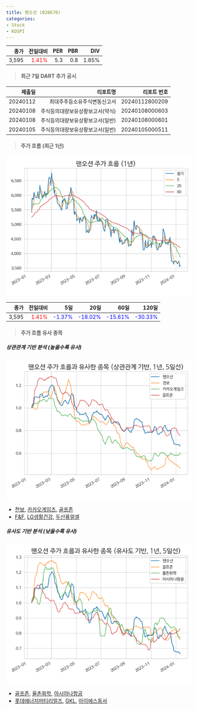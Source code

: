 ```yaml
---
title: 팬오션 (028670)
categories:
- Stock
- KOSPI
---
```


|종가|전일대비|PER|PBR|DIV|
|---:|-------:|--:|--:|--:|
|3,595|<span style="color: red">1.41%</span>|5.3|0.8|1.85%|

<!-- more -->

> #### 최근 7일 DART 추가 공시

|제출일|리포트명|리포트 번호|
|-----:|-------:|----------:|
|20240112|최대주주등소유주식변동신고서|20240112800209|
|20240108|주식등의대량보유상황보고서(약식)|20240108000603|
|20240108|주식등의대량보유상황보고서(일반)|20240108000601|
|20240105|주식등의대량보유상황보고서(일반)|20240105000511|

> #### 주가 흐름 (최근 1년)

![028670](/assets/images/stock/028670.png)

|종가|전일대비|5일|20일|60일|120일|
|---:|-------:|--:|---:|---:|----:|
|3,595|<span style="color: red">1.41%</span>|<span style="color: blue">-1.37%</span>|<span style="color: blue">-18.02%</span>|<span style="color: blue">-15.61%</span>|<span style="color: blue">-30.33%</span>|

> #### 주가 흐름 유사 종목

##### 상관관계 기반 분석 (높을수록 유사)
![028670](/assets/images/stock/028670_corr.png)
- [천보](/278280/), [카카오게임즈](/293490/), [골프존](/215000/)
- [F&F](/383220/), [LG생활건강](/051900/), [두산퓨얼셀](/336260/)

##### 유사도 기반 분석 (낮을수록 유사)	
![028670](/assets/images/stock/028670_sim.png)
- [골프존](/215000/), [율촌화학](/008730/), [아시아나항공](/020560/)
- [롯데에너지머티리얼즈](/020150/), [GKL](/114090/), [아이에스동서](/010780/)